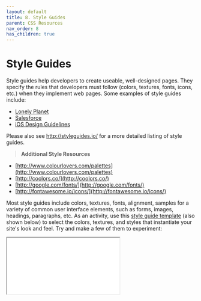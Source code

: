 ```yaml
---
layout: default
title: 8. Style Guides
parent: CSS Resources
nav_order: 8
has_children: true
---
```


# Style Guides

Style guides help developers to create useable, well-designed pages. They specify the rules that developers must follow (colors, textures, fonts, icons, etc.) when they implement web pages. Some examples of style guides include:
* [Lonely Planet](http://rizzo.lonelyplanet.com/styleguide/design-elements/colours)
* [Salesforce](https://www.lightningdesignsystem.com/guidelines/overview/)
* [iOS Design Guidelines](http://ivomynttinen.com/blog/ios-design-guidelines)

Please also see http://styleguides.io/ for a more detailed listing of style guides.

> **Additional Style Resources**
* [http://www.colourlovers.com/palettes](http://www.colourlovers.com/palettes)
* [http://coolors.co/](http://coolors.co/)
* [http://google.com/fonts/](http://google.com/fonts/)
* [http://fontawesome.io/icons/](http://fontawesome.io/icons/)

Most style guides include colors, textures, fonts, alignment, samples for a variety of common user interface elements, such as forms, images, headings, paragraphs, etc. As an activity, use this [style guide template](http://codepen.io/vanwars/pen/gMgZoE?editors=1100) (also shown below) to select the colors, textures, and styles that instantiate your site's look and feel. Try and make a few of them to experiment:

<iframe src="//codepen.io/vanwars/embed/gMgZoE/?theme-id=18654&default-tab=html,result" allowfullscreen="true" class="codepen-frame"></iframe>
